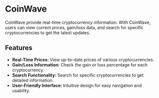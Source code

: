 # CoinWave

CoinWave provide real-time cryptocurrency information. With CoinWave, users can view current prices, gain/loss data, and search for specific cryptocurrencies to get the latest updates.

## Features

- **Real-Time Prices:** View up-to-date prices of various cryptocurrencies.
- **Gain/Loss Information:** Check the gain or loss percentage for each cryptocurrency.
- **Search Functionality:** Search for specific cryptocurrencies to get detailed information.
- **User-Friendly Interface:** Intuitive design for easy navigation and usability.
